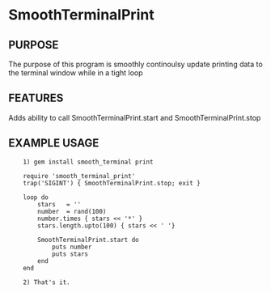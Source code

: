 SmoothTerminalPrint
===========

PURPOSE
-------
The purpose of this program is smoothly continoulsy update printing data to the terminal window while in a tight loop

FEATURES
--------
Adds ability to call SmoothTerminalPrint.start and SmoothTerminalPrint.stop

EXAMPLE USAGE
-------------
        1) gem install smooth_terminal print

        require 'smooth_terminal_print'
        trap('SIGINT') { SmoothTerminalPrint.stop; exit }

        loop do
            stars   = ''
            number  = rand(100)
            number.times { stars << '*' }
            stars.length.upto(100) { stars << ' '}
            
            SmoothTerminalPrint.start do
                puts number
                puts stars
            end
        end

        2) That's it.